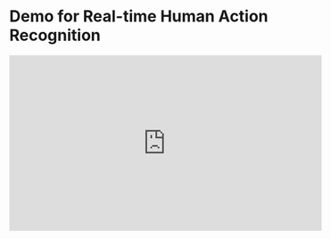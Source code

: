 
<h1>Demo for Real-time Human Action Recognition</h1> 
<iframe width="560" height="315" src="https://www.youtube.com/embed/9E24ma4W7ac?si=uq4DR4TyTV2HmFHv" 
  title="YouTube video player" frameborder="0" allow="accelerometer; autoplay; clipboard-write; encrypted-media; 
  gyroscope; picture-in-picture; web-share" referrerpolicy="strict-origin-when-cross-origin" allowfullscreen></iframe>

